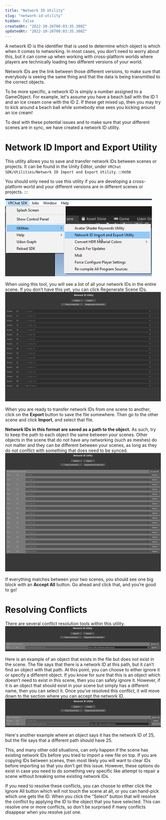 ```yaml
---
title: "Network ID Utility"
slug: "network-id-utility"
hidden: false
createdAt: "2022-10-26T00:03:35.308Z"
updatedAt: "2022-10-26T00:03:35.308Z"
---
```

A network ID is the identifier that is used to determine which object is which when it comes to networking. In most cases, you don’t need to worry about this, but it can come up when working with cross-platform worlds where players are technically loading two different versions of your world. 

Network IDs are the link between those different versions, to make sure that everybody is seeing the same thing and that the data is being transmitted to the correct objects.

To be more specific, a network ID is simply a number assigned to a GameObject. For example, let's assume you have a beach ball with the ID 1 and an ice cream cone with the ID 2. If these get mixed up, then you may try to kick around a beach ball while somebody else sees you kicking around an ice cream!

To deal with these potential issues and to make sure that your different scenes are in sync, we have created a network ID utility.

# Network ID Import and Export Utility

This utility allows you to save and transfer network IDs between scenes or projects. It can be found in the Unity Editor, under `VRChat SDK/Utilities/Network ID Import and Export Utility`. 
:::note

You should only need to use this utility if you are developing a cross-platform world and your different versions are in different scenes or projects.
:::

![network-id-utility-9936cee-image1.png](/img/worlds/network-id-utility-9936cee-image1.png)

When using this tool, you will see a list of all your network IDs in the entire scene. If you don’t have this yet, you can click Regenerate Scene IDs.
![network-id-utility-05130bf-image4.png](/img/worlds/network-id-utility-05130bf-image4.png)

When you are ready to transfer network IDs from one scene to another, click on the **Export** button to save the file somewhere. Then go to the other scene and click **Import**, and select that file.

**Network IDs in this format are saved as a path to the object.** As such, try to keep the path to each object the same between your scenes. Other objects in the scene that do not have any networking (such as meshes) do not matter and they can be different between your scenes, as long as they do not conflict with something that does need to be synced.
![network-id-utility-3b30a4e-image5.png](/img/worlds/network-id-utility-3b30a4e-image5.png)

If everything matches between your two scenes, you should see one big block with an **Accept All** button. Go ahead and click that, and you’re good to go!

# Resolving Conflicts

There are several conflict resolution tools within this utility.
![network-id-utility-22a9bcf-image3.png](/img/worlds/network-id-utility-22a9bcf-image3.png)

Here is an example of an object that exists in the file but does not exist in the scene. The file says that there is a network ID at this path, but it can’t find an object with that path. At this point, you can choose to either ignore it or specify a different object. If you know for sure that this is an object which doesn’t need to exist in this scene, then you can safely ignore it. However, if it is an object that should exist in your scene but simply has a different name, then you can select it. Once you’ve resolved this conflict, it will move down to the section where you can accept the network ID.
![network-id-utility-c5175f8-image2.png](/img/worlds/network-id-utility-c5175f8-image2.png)

Here's another example where an object says it has the network ID of 25, but the file says that a different path should have 25. 

This, and many other odd situations, can only happen if the scene has existing network IDs before you tried to import a new file on top. If you are copying IDs between scenes, then most likely you will want to clear IDs before importing so that you don’t get this issue. However, these options do exist in case you need to do something very specific like attempt to repair a scene without breaking some existing network IDs.

If you need to resolve these conflicts, you can choose to either click the Ignore All button which will not touch the scene at all, or you can hand-pick which one gets the ID. When you click the “Select” button that will resolve the conflict by applying the ID to the object that you have selected. This can resolve one or more conflicts, so don't be surprised if many conflicts disappear when you resolve just one.